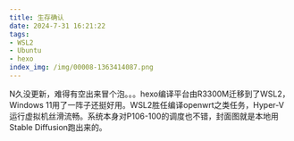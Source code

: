 ```yaml
---
title: 生存确认
date: 2024-7-31 16:21:22
tags:
- WSL2
- Ubuntu
- hexo
index_img: /img/00008-1363414087.png
---
```

N久没更新，难得有空出来冒个泡。。。hexo编译平台由R3300M迁移到了WSL2，Windows 11用了一阵子还挺好用。WSL2胜任编译openwrt之类任务，Hyper-V运行虚拟机丝滑流畅。系统本身对P106-100的调度也不错，封面图就是本地用Stable Diffusion跑出来的。
